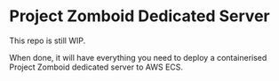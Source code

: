 # Project Zomboid Dedicated Server
This repo is still WIP. 

When done, it will have everything you need to deploy a containerised Project Zomboid dedicated server to AWS ECS. 

